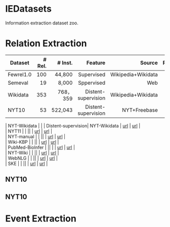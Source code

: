 # IEDatasets
Information extraction dataset zoo.

# Relation Extraction

| Dataset | # Rel.|# Inst.|Feature|Source |Resource| Origin |  
|---------|------:|------:|-------:|-------:|-------:|----------| 
|    Fewrel1.0     |    100   | 44,800      | Supervised| Wikipedia+Wikidata |  [url](http://47.92.96.190/dataset/fewrel.tar.gz)     |  [url](http://www.zhuhao.me/fewrel/)        |          
|    Semeval     |   19    |   8,000    | Sppervised|Web|  [url](http://47.92.96.190/dataset/semeval.tar.gz)     |  [url](https://www.kaggle.com/drtoshi/semeval2010-task-8-dataset#__sid=js0)        |    
|    Wikidata     |    353   | 768，359      | Distent-supervision|Wikipedia+Wikidata|  [url](http://47.92.96.190/dataset/wikidata.tar.gz)     |  [url](https://public.ukp.informatik.tu-darmstadt.de/UKP_Webpage/DATA/WikipediaWikidataDistantSupervisionAnnotations.v1.0.zip)        |    
|    NYT10     |   53    |   522,043    |Distent-supervision | NYT+Freebase|  [url](http://47.92.96.190/dataset/nyt10.tar.gz)     |  [url]()        |    

|    NYT-Wikidata     |       |     | Distent-supervision| NYT-Wikidata |   [url](http://47.92.96.190/dataset/nyt-wikidata.tar.gz)     |  [url]()        |   
|    NYT11     |       |     ||  |   [url]()     |  [url]()        |    
|   NYT-manual    |       |   ||    |   [url]()     |  [url]()        |    
|    Wiki-KBP    |       |    ||   |   [url]()     |  [url]()        |    
|    PubMed-BioInfer     |      || |       |   [url]()     |  [url]()        |    
|    NYT-Wiki     |       |      || |   [url]()     |  [url]()        |     
|    WebNLG     |       |     ||  |   [url]()     |  [url]()        |    
|    SKE     |       |     ||  |   [url]()     |  [url]()        |    

## NYT10

 

## NYT10






# Event Extraction



